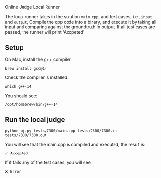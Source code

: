 Online Judge Local Runner

The local runner takes in the solution ```main.cpp```, and test cases, i.e., ```input``` and ```output```, Compile the cpp code into a binary, and execute it by taking all input and comparing against the groundtruth in output. If all test cases are passed, the runner will print 'Accpeted'


## Setup

On Mac, install the g++ compiler
```
brew install gcc@14
```
Check the compiler is installed:
```
which g++-14
```
You should see:
```
/opt/homebrew/bin/g++-14
```

## Run the local judge

```
python oj.py tests/7300/main.cpp tests/7300/7300.in tests/7300/7300.out
```
You will see that the main.cpp is compiled and executed, the result is:
```
✅ Accepted
```
If it fails any of the test cases, you will see
```
❌ Error
```
